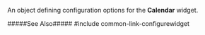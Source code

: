 
<!--shortDescription-->
An object defining configuration options for the **Calendar** widget.
<!--/shortDescription-->

<!--fullDescription-->
#####See Also#####
#include common-link-configurewidget
<!--/fullDescription-->